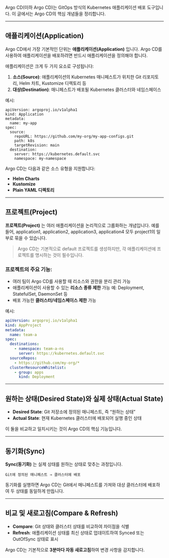 
Argo CD(이하 Argo CD)는 GitOps 방식의 Kubernetes 애플리케이션 배포 도구입니다. 이 글에서는 Argo CD의 핵심 개념들을 정리합니다.

---

## **애플리케이션(Application)**

Argo CD에서 가장 기본적인 단위는 **애플리케이션(Application)** 입니다. Argo CD를 사용하여 애플리케이션을 배포하려면 반드시 애플리케이션을 정의해야 합니다.

애플리케이션은 크게 두 가지 요소로 구성됩니다:

1. **소스(Source)**: 애플리케이션의 Kubernetes 매니페스트가 위치한 Git 리포지토리, Helm 차트, Kustomize 디렉토리 등
2. **대상(Destination)**: 매니페스트가 배포될 Kubernetes 클러스터와 네임스페이스

예시:

```
apiVersion: argoproj.io/v1alpha1
kind: Application
metadata:
  name: my-app
spec:
  source:
    repoURL: https://github.com/my-org/my-app-configs.git
    path: k8s
    targetRevision: main
  destination:
    server: https://kubernetes.default.svc
    namespace: my-namespace
```

Argo CD는 다음과 같은 소스 유형을 지원합니다:

- **Helm Charts**
- **Kustomize**
- **Plain YAML 디렉토리**

---

## **프로젝트(Project)**

**프로젝트(Project)** 는 여러 애플리케이션을 논리적으로 그룹화하는 개념입니다. 예를 들어, application1, application2, application3, application4 모두 project1의 일부로 묶을 수 있습니다.

> Argo CD는 기본적으로 default 프로젝트를 생성하지만, 각 애플리케이션에 프로젝트를 명시하는 것이 필수입니다.

### **프로젝트의 주요 기능:**

- 여러 팀이 Argo CD를 사용할 때 리소스와 권한을 분리 관리 가능
- 애플리케이션이 사용할 수 있는 **리소스 종류 제한** 가능
    예: Deployment, StatefulSet, DaemonSet 등
- 배포 가능한 **클러스터/네임스페이스 제한** 가능

예시:

```yml
apiVersion: argoproj.io/v1alpha1
kind: AppProject
metadata:
  name: team-a
spec:
  destinations:
    - namespace: team-a-ns
      server: https://kubernetes.default.svc
  sourceRepos:
    - https://github.com/my-org/*
  clusterResourceWhitelist:
    - group: apps
      kind: Deployment
```


---

## **원하는 상태(Desired State)와 실제 상태(Actual State)**

- **Desired State**: Git 저장소에 정의된 매니페스트, 즉 “원하는 상태”
- **Actual State**: 현재 Kubernetes 클러스터에 배포되어 실행 중인 상태
  

이 둘을 비교하고 일치시키는 것이 Argo CD의 핵심 기능입니다.

---

## **동기화(Sync)**


**Sync(동기화)** 는 실제 상태를 원하는 상태로 맞추는 과정입니다.

```
Git에 정의된 매니페스트 → 클러스터에 배포
```

동기화를 실행하면 Argo CD는 Git에서 매니페스트를 가져와 대상 클러스터에 배포하여 두 상태를 동일하게 만듭니다.

---

## **비교 및 새로고침(Compare & Refresh)**

- **Compare**: Git 상태와 클러스터 상태를 비교하여 차이점을 식별
- **Refresh**: 애플리케이션 상태를 최신 상태로 업데이트하여 Synced 또는 OutOfSync 상태로 표시

Argo CD는 기본적으로 **3분마다 자동 새로고침**하여 변경 사항을 감지합니다.
